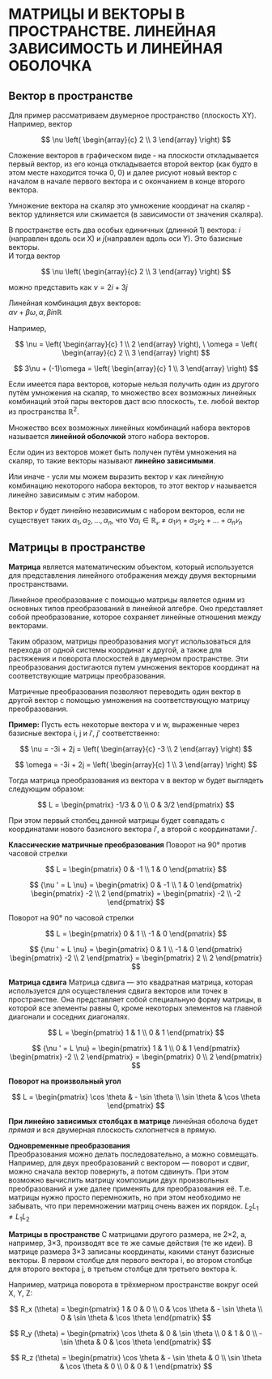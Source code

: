 # МАТРИЦЫ И ВЕКТОРЫ В ПРОСТРАНСТВЕ. ЛИНЕЙНАЯ ЗАВИСИМОСТЬ И ЛИНЕЙНАЯ ОБОЛОЧКА
## Вектор в пространстве
Для пример рассматриваем двумерное пространство (плоскость XY). \
Например, вектор

$$
\nu
\left(
    \begin{array}{c}
      2 \\
      3
    \end{array}
  \right)
$$

Сложение векторов в графическом виде - на плоскости откладывается первый вектор, из его конца откладывается второй вектор (как будто в этом месте находится точка 0, 0) 
и далее рисуют новый вектор с началом в начале первого вектора и с окончанием в конце второго вектора.

Умножение вектора на скаляр это умножение координат на скаляр - вектор удлиняется или сжимается (в зависимости от значения скаляра).

В пространстве есть два особых единичных (длинной 1) вектора: *i* (направлен вдоль оси X) и *j*(направлен вдоль оси Y). Это базисные векторы. \
И тогда вектор 

$$
\nu
\left(
    \begin{array}{c}
      2 \\
      3
    \end{array}
  \right)
$$

можно представить как $\nu = 2i + 3j$

Линейная комбинация двух векторов: \
$\alpha \nu + \beta \omega , \alpha, \beta in \mathbb{R}$

Например,

$$
\nu =
\left(
    \begin{array}{c}
      1 \\
      2
    \end{array}
  \right), \
\omega =
\left(
    \begin{array}{c}
      2 \\
      3
    \end{array}
  \right)
$$

$$
3\nu + (-1)\omega = 
\left(
    \begin{array}{c}
      1 \\
      3
    \end{array}
  \right) 
$$

Если имеется пара векторов, которые нельзя получить один из другого путём умножения на скаляр, 
то множество всех возможных линейных комбинаций этой пары векторов даст всю плоскость, 
т.е. любой вектор из пространства $\mathbb{R}^2$.

Множество всех возможных линейных комбинаций набора векторов называется **линейной оболочкой** этого набора векторов.

Если один из векторов может быть получен путём умножения на скаляр, то такие векторы называют **линейно зависимыми**.

Или иначе - усли мы можем выразить вектор 𝑣 как линейную комбинацию некоторого набора векторов, то этот вектор 𝑣 называется линейно зависимым с этим набором.

Вектор 𝑣 будет линейно независимым с набором векторов, если не существует таких $α_1 ,  α_2 , \ldots , α_n$, 
что $\forall α_i \in \mathbb{R}_𝑣 \neq α_1 𝑣_1 + α_2 𝑣_2 + \ldots +α_n 𝑣_n$

## Матрицы в пространстве
**Матрица** является математическим объектом, который используется для представления линейного отображения между двумя векторными пространствами.

Линейное преобразование с помощью матрицы является одним из основных типов преобразований в линейной алгебре. Оно представляет собой преобразование, 
которое сохраняет линейные отношения между векторами.

Таким образом, матрицы преобразования могут использоваться для перехода от одной системы координат к другой, 
а также для растяжения и поворота плоскостей в двумерном пространстве. 
Эти преобразования достигаются путем умножения векторов координат на соответствующие матрицы преобразования.

Матричные преобразования позволяют переводить один вектор в другой вектор с помощью умножения на соответствующую матрицу преобразования.

**Пример:**
Пусть есть некоторые вектора v и w, выраженные через базисные вектора i, j и $i' , \ j'$  соответственно:

$$
\nu = -3i + 2j =
\left(
    \begin{array}{c}
      -3 \\
      2
    \end{array}
  \right)
$$

$$
\omega = -3i + 2j =
\left(
    \begin{array}{c}
      1 \\
      3
    \end{array}
  \right)
$$

Тогда матрица преобразования из вектора v в вектор w будет выглядеть следующим образом:

$$
L = 
    \begin{pmatrix}
      -1/3 & 0 \\
      0 & 3/2
    \end{pmatrix}
$$

При этом первый столбец данной матрицы будет совпадать с координатами нового базисного вектора $i'$, а второй с координатами $j'$.

**Классические матричные преобразования**
Поворот на 90° против часовой стрелки

$$
L = 
    \begin{pmatrix}
      0 & -1 \\
      1 & 0
    \end{pmatrix}
$$

$$
{\nu ' = L \nu} =  
    \begin{pmatrix}
      0 & -1 \\
      1 & 0
    \end{pmatrix} 
\begin{pmatrix}
      -2 \\
      2
    \end{pmatrix} = 
    \begin{pmatrix}
      -2 \\
      -2
    \end{pmatrix}    
$$

Поворот на 90° по часовой стрелки

$$
L = 
    \begin{pmatrix}
      0 & 1 \\
      -1 & 0
    \end{pmatrix}
$$

$$
{\nu ' = L \nu} =  
    \begin{pmatrix}
      0 & 1 \\
      -1 & 0
    \end{pmatrix} 
\begin{pmatrix}
      -2 \\
      2
    \end{pmatrix} = 
    \begin{pmatrix}
      2 \\
      2
    \end{pmatrix}    
$$

**Матрица сдвига**
Матрица сдвига — это квадратная матрица, которая используется для осуществления сдвига векторов или точек в пространстве. 
Она представляет собой специальную форму матрицы, в которой все элементы равны 0, кроме некоторых элементов на главной диагонали и соседних диагоналях.

$$
L = 
    \begin{pmatrix}
      1 & 1 \\
      0 & 1
    \end{pmatrix}
$$

$$
{\nu ' = L \nu} =  
    \begin{pmatrix}
      1 & 1 \\
      0 & 1
    \end{pmatrix} 
\begin{pmatrix}
      -2 \\
      2
    \end{pmatrix} = 
    \begin{pmatrix}
      0 \\
      2
    \end{pmatrix}    
$$

**Поворот на произвольный угол**

$$
L = 
    \begin{pmatrix}
      \cos \theta & - \sin \theta \\
      \sin \theta & \cos \theta
    \end{pmatrix}
$$

**При линейно зависимых столбцах в матрице** линейная оболоча будет *прямая* и вся двумерная плоскость схлопнетчся в прямую.

**Одновременные преобразования** \
Преобразования можно делать последовательно, а можно совмещать. 
Например, для двух преобразований с вектором — поворот и сдвиг, можно сначала вектор повернуть, а потом сдвинуть.
При этом возможно вычислить матрицу композиции двух произвольных преобразований и уже далее применять для преобразования её.
Т.е. матрицы нужно просто перемножить, но при этом необходимо не забывать, что при перемножении матриц очень важен их порядок.
$L_2 L_1 \neq L_1 L_2$

**Матрицы в пространстве**
С матрицами другого размера, не 2×2, а, например, 3×3, производят все те же самые действия (те же идеи).
В матрице размера 3×3 записаны координаты, какими станут базисные векторы. 
В первом столбце для первого вектора i, во втором столбце для второго вектора j, в третьем столбце для третьего вектора k.

Например, матрица поворота в трёхмерном пространстве вокруг осей X, Y, Z:

$$
R_x (\theta) = 
    \begin{pmatrix}
      1 & 0 & 0 \\
      0 & \cos \theta & - \sin \theta \\
      0 & \sin \theta & \cos \theta
    \end{pmatrix}
$$

$$
R_y (\theta) = 
    \begin{pmatrix}
      \cos \theta & 0 & \sin \theta \\
      0 & 1 & 0 \\
      - \sin \theta & 0 & \cos \theta
    \end{pmatrix}
$$

$$
R_z (\theta) = 
    \begin{pmatrix}
      \cos \theta & - \sin \theta & 0 \\
      \sin \theta & \cos \theta & 0 \\
      0 & 0 & 1
    \end{pmatrix}
$$
